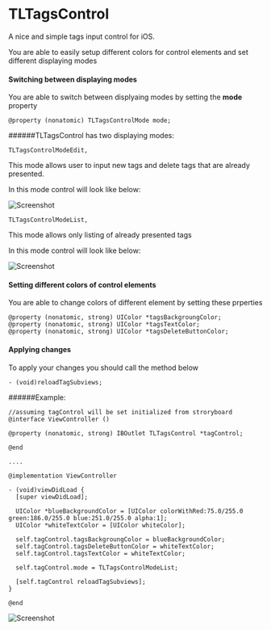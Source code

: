 # TLTagsControl
A nice and simple tags input control for iOS.

You are able to easily setup different colors for control elements and set different displaying modes

#### Switching between displaying modes
You are able to switch between displyaing modes by setting the **mode** property
```
@property (nonatomic) TLTagsControlMode mode;
```

######TLTagsControl has two displaying modes:
```
TLTagsControlModeEdit,
```
This mode allows user to input new tags and delete tags that are already presented.

In this mode control will look like below:

![Screenshot](http://storage4.static.itmages.ru/i/15/0224/h_1424800428_8994378_a18f322acf.png)



```
TLTagsControlModeList,
```
This mode allows only listing of already presented tags

In this mode control will look like below:

![Screenshot](http://storage1.static.itmages.ru/i/15/0224/h_1424800653_7670716_ed0f35f421.png)

#### Setting different colors of control elements
You are able to change colors of different element by setting these prperties
```
@property (nonatomic, strong) UIColor *tagsBackgroungColor;
@property (nonatomic, strong) UIColor *tagsTextColor;
@property (nonatomic, strong) UIColor *tagsDeleteButtonColor;
```

#### Applying changes

To apply your changes you should call the method below

```
- (void)reloadTagSubviews;
```

######Example:

```
//assuming tagControl will be set initialized from stroryboard
@interface ViewController ()

@property (nonatomic, strong) IBOutlet TLTagsControl *tagControl;

@end

....

@implementation ViewController

- (void)viewDidLoad {
  [super viewDidLoad];
  
  UIColor *blueBackgroundColor = [UIColor colorWithRed:75.0/255.0 green:186.0/255.0 blue:251.0/255.0 alpha:1];
  UIColor *whiteTextColor = [UIColor whiteColor];
  
  self.tagControl.tagsBackgroungColor = blueBackgroundColor;
  self.tagControl.tagsDeleteButtonColor = whiteTextColor;
  self.tagControl.tagsTextColor = whiteTextColor;
    
  self.tagControl.mode = TLTagsControlModeList;
  
  [self.tagControl reloadTagSubviews];
}

@end
```
![Screenshot](http://storage4.static.itmages.ru/i/15/0224/h_1424801491_9023273_164379e9bd.png)

